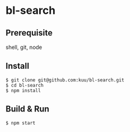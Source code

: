 # bl-search

## Prerequisite
shell, git, node


## Install
```
$ git clone git@github.com:kuu/bl-search.git
$ cd bl-search
$ npm install
```

## Build & Run
```
$ npm start
```
